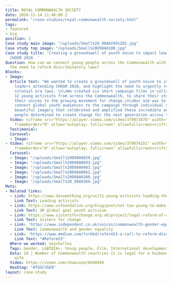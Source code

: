 ```yaml
---
title: ROYAL COMMONWEALTH SOCIETY
date: 2020-11-14 11:46:00 Z
permalink: "/case-studies/royal-commonwealth-society.html"
tags:
- featured
- big
position: 2
Case study main image: "/uploads/Small%20_98A0295%202.jpg"
Case study top image: "/uploads/Small%20D98A0100.jpg"
Case study title: 'Creating a groundswell of youth noise to impact leaders attending
  CHOGM 2020. '
Question: How can we connect young people across the Commonwealth with activists and
  the need to reform discriminatory laws?
Blocks:
- Image: 
  Article text: "We wanted to create a groundswell of youth noise to impact global
    leaders attending CHOGM 2020, and highlight the need to urgently reform discriminatory
    colonial era laws. \n\nWe created six short campaign films in collaboration with
    12 young activists from across the Commonwealth, to share their stories and amplify
    their voices to the growing movement for change.\n\nOur aim was to emotionally
    connect global youth audiences to the campaign through individual stories and
    beautiful imagery that celebrated and amplified these incredible activists, young
    people determined to create change for the next generation across the Commonwealth."
  Video: <iframe src="https://player.vimeo.com/video/379073876" width="640" height="360"
    frameborder="0" allow="autoplay; fullscreen" allowfullscreen></iframe>
  Testimonial: 
  Carousel:
  - Image: 
- Video: <iframe src="https://player.vimeo.com/video/379074251" width="640" height="360"
    frameborder="0" allow="autoplay; fullscreen" allowfullscreen></iframe>
  Carousel:
  - Image: "/uploads/Small%20D98A0859.jpg"
  - Image: "/uploads/Small%20D98A0693.jpg"
  - Image: "/uploads/Small%20D98A0403.jpg"
  - Image: "/uploads/Small%20D98A0662.jpg"
  - Image: "/uploads/Small%20D98A0100.jpg"
  - Image: "/uploads/Small%20_98A0369.jpg"
Meta:
- Related links:
  - Link: https://www.dosomething.org/us/11-young-activists-leading-the-way-for-lgbtq-equality
    Link Text: Leading activists
  - Link: https://www.unfoundation.org/blog/post/not-too-young-to-make-a-difference-young-leaders-are-leading-on-the-global-goals/
    Link Text: UN global goal youth activism
  - Link: https://www.sistersforchange.org.uk/project/legal-reform-of-discriminatory-laws-in-the-commonwealth/
    Link Text: Sisters for change
  - Link: 'https://www.independent.co.uk/voices/commonwealth-gender-equality-countries-women-rights-a9108381.html '
    Link Text: Commonwealth and gender equality
  - Link: 'https://www.medium.com/tsrkbd/reform53-a-call-to-reform-discriminatory-laws-of-the-commonwealth-countries-80553e37cc51 '
    Link Text: "#Reform53"
  Where we worked: Seychelles
  Tags: Gender, LGBTQIA+, Young people, Film, International development
  Data: 18 | Number of Commonwealth countries it is legal for a husband to rape his
    wife
  Video: https://vimeo.com/showcase/6648948
  Hashtag: "#TGSCYGEN"
layout: case-study
---
```


